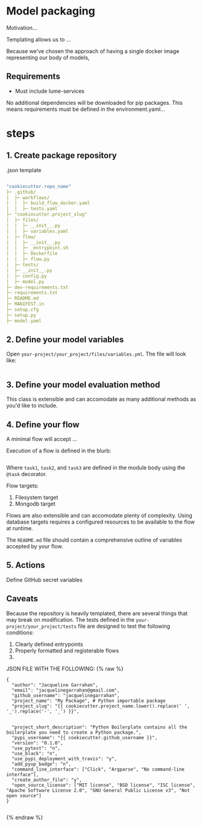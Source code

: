# Model packaging

Motivation...

Templating allows us to ...



Because we've chosen the approach of having a single docker image representing our body of models,



## Requirements
- Must include lume-services

No additional dependencies will be downloaded for pip packages. This means requirements must be defined in the environment.yaml...

# steps
## 1. Create package repository

.json template



```yaml

"cookiecutter.repo_name"
├─ .github/
|  ├─ workflows/
|  |  ├─ build_flow_docker.yaml
│  │  ├─ tests.yaml
├─ "cookiecutter.project_slug"
|  ├─ files/
|  |  ├─ __init__.py
|  |  ├─ variables.yaml
|  ├─ flow/
|  |  ├─ __init__.py
|  |  ├─ _entrypoint.sh
|  |  ├─ Dockerfile
|  |  ├─ flow.py
|  ├─ tests/
|  ├─ __init__.py
|  ├─ config.py
|  ├─ model.py
├─ dev-requirements.txt
├─ requirements.txt
├─ README.md
├─ MANIFEST.in
├─ setup.cfg
├─ setup.py
├─ model.yaml

```




## 2. Define your model variables

Open `your-project/your_project/files/variables.yml`. The file will look like:

```yaml


```

## 3. Define your model evaluation method

This class is extensible and can accomodate as many additional methods as you'd like to include.

## 4.  Define your flow

A minimal flow will accept ...


Execution of a flow is defined in the blurb:
```python


```
Where `task1`, `task2`, and `task3` are defined in the module body using the `@task` decorator.



Flow targets:
1. Filesystem target
2. Mongodb target

Flows are also extensible and can accomodate plenty of complexity. Using database targets requires a configured resources to be available to the flow at runtime.


The `README.md` file should contain a comprehensive outline of variables accepted by your flow.

## 5. Actions

Define GitHub secret variables


## Caveats
Because the repository is heavily templated, there are several things that may break on modification. The tests defined in the `your-project/your_project/tests` file are designed to test the following conditions:
1. Clearly defined entrypoints
2. Properly formatted and registerable flows
4.


JSON FILE WITH THE FOLLOWING:
{% raw %}
```
{
  "author": "Jacqueline Garrahan",
  "email": "jacquelinegarrahan@gmail.com",
  "github_username": "jacquelinegarrahan",
  "project_name": "My Package", # Python importable package
  "project_slug": "{{ cookiecutter.project_name.lower().replace(' ', '_').replace('-', '_') }}",


  "project_short_description": "Python Boilerplate contains all the boilerplate you need to create a Python package.",
  "pypi_username": "{{ cookiecutter.github_username }}",
  "version": "0.1.0",
  "use_pytest": "n",
  "use_black": "n",
  "use_pypi_deployment_with_travis": "y",
  "add_pyup_badge": "n",
  "command_line_interface": ["Click", "Argparse", "No command-line interface"],
  "create_author_file": "y",
  "open_source_license": ["MIT license", "BSD license", "ISC license", "Apache Software License 2.0", "GNU General Public License v3", "Not open source"]
}


```
{% endraw %}
